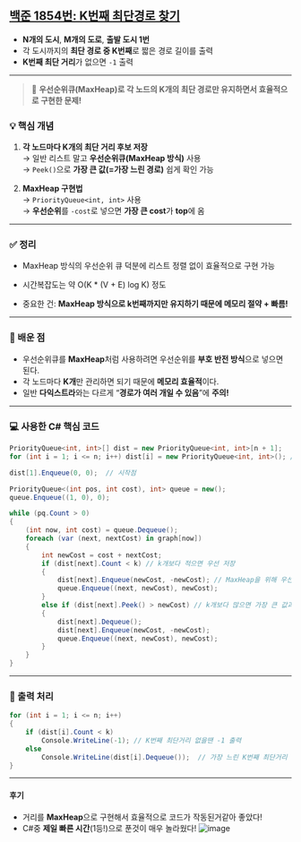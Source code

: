 ## [백준 1854번: K번째 최단경로 찾기 ](https://github.com/Syldris/Baekjoon-Study/tree/main/C%23/%EB%B0%B1%EC%A4%80/Platinum/1854.%E2%80%85K%EB%B2%88%EC%A7%B8%E2%80%85%EC%B5%9C%EB%8B%A8%EA%B2%BD%EB%A1%9C%E2%80%85%EC%B0%BE%EA%B8%B0)

- **N개의 도시**, **M개의 도로**, **출발 도시 1번**
- 각 도시까지의 **최단 경로 중 K번째**로 짧은 경로 길이를 출력
- **K번째 최단 거리**가 없으면 `-1` 출력

---
>📌 **우선순위큐(MaxHeap)로 각 노드의 K개의 최단 경로만 유지하면서 효율적으로 구현한 문제!**
### 💡 핵심 개념

1. **각 노드마다 K개의 최단 거리 후보 저장**  
   → 일반 리스트 말고 **우선순위큐(MaxHeap 방식)** 사용  
   → `Peek()`으로 **가장 큰 값(=가장 느린 경로)** 쉽게 확인 가능  

2. **MaxHeap 구현법**  
   → `PriorityQueue<int, int>` 사용  
   → **우선순위**를 `-cost`로 넣으면 **가장 큰 cost**가 **top**에 옴

---
### ✅ 정리
- MaxHeap 방식의 우선순위 큐 덕분에 리스트 정렬 없이 효율적으로 구현 가능

- 시간복잡도는 약 O(K * (V + E) log K) 정도

- 중요한 건: **MaxHeap 방식으로 k번째까지만 유지하기 때문에 메모리 절약 + 빠름!**

---
### 🧠 배운 점
- 우선순위큐를 **MaxHeap**처럼 사용하려면 우선순위를 **부호 반전 방식**으로 넣으면 된다.
- 각 노드마다 **K개**만 관리하면 되기 때문에 **메모리 효율적**이다.
- 일반 **다익스트라**와는 다르게 “**경로가 여러 개일 수 있음**”에 **주의!**
---
### 💻 사용한 C# 핵심 코드

```csharp
PriorityQueue<int, int>[] dist = new PriorityQueue<int, int>[n + 1];
for (int i = 1; i <= n; i++) dist[i] = new PriorityQueue<int, int>(); // MaxHeap방식 

dist[1].Enqueue(0, 0);  // 시작점

PriorityQueue<(int pos, int cost), int> queue = new();
queue.Enqueue((1, 0), 0);

while (pq.Count > 0)
{
    (int now, int cost) = queue.Dequeue();
    foreach (var (next, nextCost) in graph[now])
    {
        int newCost = cost + nextCost;
        if (dist[next].Count < k) // k개보다 적으면 우선 저장
        {
            dist[next].Enqueue(newCost, -newCost); // MaxHeap을 위해 우선순위를 -로 적용
            queue.Enqueue((next, newCost), newCost);
        }
        else if (dist[next].Peek() > newCost) // k개보다 많으면 가장 큰 값과 비교후 큰 값 제거
        {
            dist[next].Dequeue();
            dist[next].Enqueue(newCost, -newCost);
            queue.Enqueue((next, newCost), newCost);
        }
    }
}
```
---
### 📌 출력 처리
```csharp
for (int i = 1; i <= n; i++)
{
    if (dist[i].Count < k)
        Console.WriteLine(-1); // K번째 최단거리 없을땐 -1 출력
    else
        Console.WriteLine(dist[i].Dequeue());  // 가장 느린 K번째 최단거리
}
```
---
#### 후기
- 거리를 **MaxHeap**으로 구현해서 효율적으로 코드가 작동된거같아 좋았다!
- C#중 **제일 빠른 시간**(1등!)으로 푼것이 매우 놀라웠다!
![image](https://github.com/user-attachments/assets/76b53f89-264a-482a-a266-ce4ef6dfe29a)
